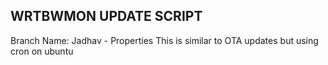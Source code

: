## WRTBWMON UPDATE SCRIPT 


Branch Name: Jadhav - Properties
This is similar to OTA updates but using cron on ubuntu